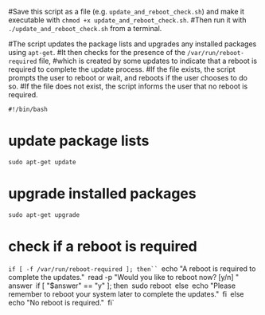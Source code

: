 #Save this script as a file (e.g. `update_and_reboot_check.sh`) and make it executable with `chmod +x update_and_reboot_check.sh`.
#Then run it with `./update_and_reboot_check.sh` from a terminal.

#The script updates the package lists and upgrades any installed packages using `apt-get`.
#It then checks for the presence of the `/var/run/reboot-required` file,
#which is created by some updates to indicate that a reboot is required to complete the update process.
#If the file exists, the script prompts the user to reboot or wait, and reboots if the user chooses to do so.
#If the file does not exist, the script informs the user that no reboot is required.










`#!/bin/bash`

# update package lists
`sudo apt-get update`

# upgrade installed packages
`sudo apt-get upgrade`

# check if a reboot is required
`if [ -f /var/run/reboot-required ]; then``
    `echo "A reboot is required to complete the updates."`
    `read -p "Would you like to reboot now? [y/n] " answer`
    `if [ "$answer" == "y" ]; then`
        `sudo reboot`
    `else`
        `echo "Please remember to reboot your system later to complete the updates."`
    `fi`
`else`
    `echo "No reboot is required."`
`fi`
